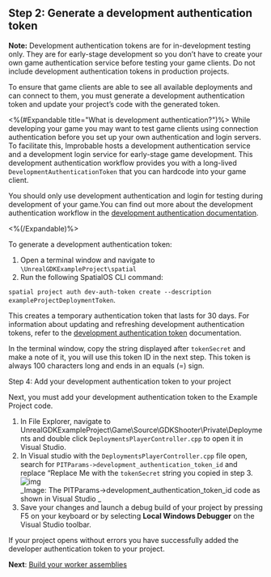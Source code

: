 ## Step 2: Generate a development authentication token

**Note:** Development authentication tokens are for in-development testing only. They are for early-stage development so you don’t have to create your own game authentication service before testing your game clients. Do not include development authentication tokens in production projects. 

To ensure that game clients are able to see all available deployments and can connect to them, you must generate a development authentication token and update your project’s code with the generated token. 

<%(#Expandable title="What is development authentication?")%>
While developing your game you may want to test game clients using connection authentication before you set up your own authentication and login servers. To facilitate this, Improbable hosts a development authentication service and a development login service for early-stage game development. This development authentication workflow provides you with a long-lived `DevelopmentAuthenticationToken` that you can hardcode into your game client.

You should only use development authentication and login for testing during development of your game.You can find out more about the development authentication workflow in the [development authentication documentation](https://docs.improbable.io/reference/latest/shared/auth/development-authentication). 

<%(/Expandable)%>

To generate a development authentication token: 

1. Open a terminal window and navigate to `\UnrealGDKExampleProject\spatial`
2. Run the following SpatialOS CLI command: 

`spatial project auth dev-auth-token create --description exampleProjectDeploymentToken`. 

This creates a temporary authentication token that lasts for 30 days. For information about updating and refreshing development authentication tokens, refer to the [development authentication token](https://docs.improbable.io/reference/Latest/shared/auth/development-authentication) documentation. 

In the terminal window, copy the string displayed after `tokenSecret` and make a note of it, you will use this token ID in the next step. This token is always 100 characters long and ends in an equals (=) sign.

Step 4: Add your development authentication token to your project

Next, you must add your development authentication token to the Example Project code.

1. In File Explorer, navigate to UnrealGDKExampleProject\Game\Source\GDKShooter\Private\Deployments and double click `DeploymentsPlayerController.cpp` to open it in Visual Studio.
1. In Visual studio with the  `DeploymentsPlayerController.cpp` file open, search for `PITParams->development_authentication_token_id` and replace “Replace Me with the `tokenSecret` string you copied in step 3. <br/>
![img]({{assetRoot}}assets/deployment-manager/deploymentmgr-token.png)<br/>
_Image: The PITParams->development_authentication_token_id code as shown in Visual Studio _<br/>
1. Save your changes and launch a debug build of your project by pressing F5 on your keyboard or by selecting **Local Windows Debugger** on the Visual Studio toolbar. 

If your project opens without errors you have successfully added the developer authentication token to your project. 

**Next**: [Build your worker assemblies]({{urlRoot}}/content/tutorials/deployment-manager/tutorial-deploymentmgr-workers)